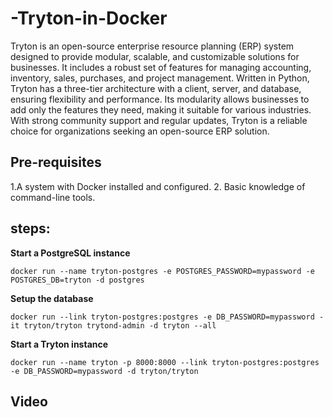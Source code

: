 # -Tryton-in-Docker

Tryton is an open-source enterprise resource planning (ERP) system designed to provide modular, scalable, and customizable solutions for businesses. It includes a robust set of features for managing accounting, inventory, sales, purchases, and project management. Written in Python, Tryton has a three-tier architecture with a client, server, and database, ensuring flexibility and performance. Its modularity allows businesses to add only the features they need, making it suitable for various industries. With strong community support and regular updates, Tryton is a reliable choice for organizations seeking an open-source ERP solution.

## Pre-requisites
1.A system with Docker installed and configured.
2. Basic knowledge of command-line tools.

## steps:

**Start a PostgreSQL instance**
```
docker run --name tryton-postgres -e POSTGRES_PASSWORD=mypassword -e POSTGRES_DB=tryton -d postgres
```
**Setup the database**
```
docker run --link tryton-postgres:postgres -e DB_PASSWORD=mypassword -it tryton/tryton trytond-admin -d tryton --all
```
**Start a Tryton instance**
```
docker run --name tryton -p 8000:8000 --link tryton-postgres:postgres -e DB_PASSWORD=mypassword -d tryton/tryton
```

## Video
